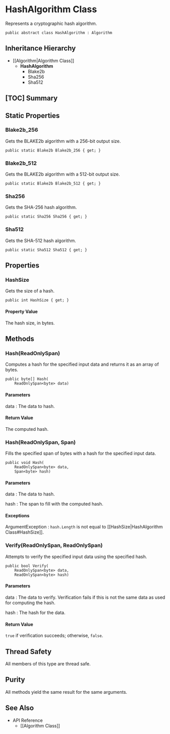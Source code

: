 # HashAlgorithm Class

Represents a cryptographic hash algorithm.

    public abstract class HashAlgorithm : Algorithm


## Inheritance Hierarchy

* [[Algorithm|Algorithm Class]]
    * **HashAlgorithm**
        * Blake2b
        * Sha256
        * Sha512


## [TOC] Summary


## Static Properties


### Blake2b_256

Gets the BLAKE2b algorithm with a 256-bit output size.

    public static Blake2b Blake2b_256 { get; }


### Blake2b_512

Gets the BLAKE2b algorithm with a 512-bit output size.

    public static Blake2b Blake2b_512 { get; }


### Sha256

Gets the SHA-256 hash algorithm.

    public static Sha256 Sha256 { get; }


### Sha512

Gets the SHA-512 hash algorithm.

    public static Sha512 Sha512 { get; }


## Properties


### HashSize

Gets the size of a hash.

    public int HashSize { get; }

#### Property Value

The hash size, in bytes.


## Methods


### Hash(ReadOnlySpan<byte>)

Computes a hash for the specified input data and returns it as an array of
bytes.

    public byte[] Hash(
        ReadOnlySpan<byte> data)

#### Parameters

data
: The data to hash.

#### Return Value

The computed hash.


### Hash(ReadOnlySpan<byte>, Span<byte>)

Fills the specified span of bytes with a hash for the specified input data.

    public void Hash(
        ReadOnlySpan<byte> data,
        Span<byte> hash)

#### Parameters

data
: The data to hash.

hash
: The span to fill with the computed hash.

#### Exceptions

ArgumentException
: `hash.Length` is not equal to [[HashSize|HashAlgorithm Class#HashSize]].


### Verify(ReadOnlySpan<byte>, ReadOnlySpan<byte>)

Attempts to verify the specified input data using the specified hash.

    public bool Verify(
        ReadOnlySpan<byte> data,
        ReadOnlySpan<byte> hash)

#### Parameters

data
: The data to verify.
    Verification fails if this is not the same data as used for computing the
    hash.

hash
: The hash for the data.

#### Return Value

`true` if verification succeeds; otherwise, `false`.


## Thread Safety

All members of this type are thread safe.


## Purity

All methods yield the same result for the same arguments.


## See Also

* API Reference
    * [[Algorithm Class]]
